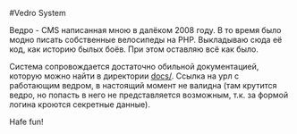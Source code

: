 #Vedro System

Ведро - CMS написанная мною в далёком 2008 году. В то время было модно писать собственные велосипеды на PHP. Выкладываю сюда её код, как историю былых боёв. При этом оставляю всё как было.

Система сопровождается достаточно обильной документацией, которую можно найти в директории [docs/](https://github.com/newmen/vedro/tree/master/docs). Ссылка на урл с работающим ведром, в настоящий момент не валидна (там крутится ведро, но попасть в него не представляется возможным, т.к. за формой логина кроются секретные данные).

Hafe fun!
